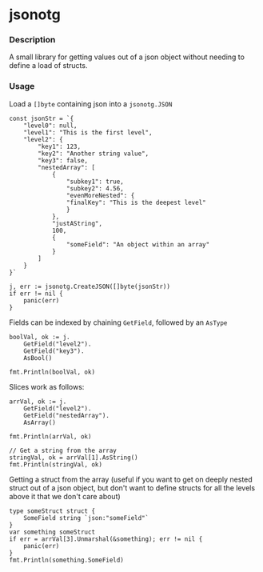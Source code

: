 # jsonotg

### Description

A small library for getting values out of a json object without needing to define a load of structs.


### Usage

Load a `[]byte` containing json into a `jsonotg.JSON`
```
const jsonStr = `{
	"level0": null,
	"level1": "This is the first level",
	"level2": {
		"key1": 123,
		"key2": "Another string value",
		"key3": false,
		"nestedArray": [
			{
				"subkey1": true,
				"subkey2": 4.56,
				"evenMoreNested": {
				"finalKey": "This is the deepest level"
				}
			},
			"justAString",
			100,
			{
				"someField": "An object within an array"
			}
	  	]
	}
}`

j, err := jsonotg.CreateJSON([]byte(jsonStr))
if err != nil {
    panic(err)
}
```


Fields can be indexed by chaining `GetField`, followed by an `AsType`
```
boolVal, ok := j.
	GetField("level2").
	GetField("key3").
	AsBool()

fmt.Println(boolVal, ok)
```


Slices work as follows:
```
arrVal, ok := j.
	GetField("level2").
	GetField("nestedArray").
	AsArray()

fmt.Println(arrVal, ok)

// Get a string from the array
stringVal, ok = arrVal[1].AsString()
fmt.Println(stringVal, ok)
```

Getting a struct from the array 
(useful if you want to get on deeply nested struct out of a json object, but don't want to define structs for all the levels above it that we don't care about)
```
type someStruct struct {
	SomeField string `json:"someField"`
}
var something someStruct
if err = arrVal[3].Unmarshal(&something); err != nil {
    panic(err)
}
fmt.Println(something.SomeField)
```
